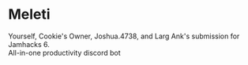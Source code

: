 # Meleti
Yourself, Cookie's Owner, Joshua.4738, and Larg Ank's submission for Jamhacks 6. <br />
All-in-one productivity discord bot
